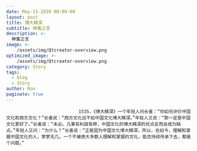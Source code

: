 ```yaml
---
date: May-11-2020 00:00:00
layout: post
title: 博大精深
subtitle: 神寓之言
description: >-
  神寓之言
image: >-
    /assets/img/Qtcreator-overview.png
optimized_image: >-
    /assets/img/Qtcreator-overview.png
category: Story
tags:
  - blog
  - Story
author: Ron
paginate: true
---
```


							　　1535，《博大精深》一个年轻人问长者：“你如何评价中国文化和西方文化？”长者说：“西方文化远不如中国文化博大精深。”年轻人又说：“那一定是中国文化更好了。”长者说：“未必。凡事有利就有弊，中国文化的博大精深的优点反而会成为缺点。”年轻人又问：“为什么？”长者说：“正是因为中国文化博大精深，所以，在如今，理解和掌握中国文化的人，寥寥无几。一个不被绝大多数人理解和掌握的文化，能否持续传承下去，都是个问题。”
							
							
						